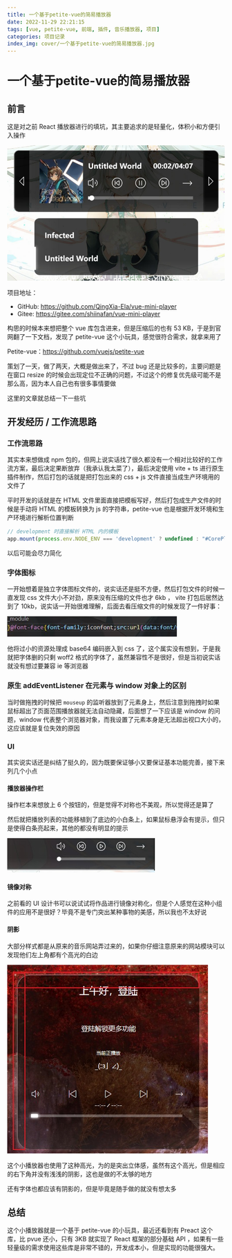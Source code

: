 ```yaml
---
title: 一个基于petite-vue的简易播放器
date: 2022-11-29 22:21:15
tags: [vue, petite-vue, 前端, 插件, 音乐播放器, 项目]
categories: 项目记录
index_img: cover/一个基于petite-vue的简易播放器.jpg
---
```


# 一个基于petite-vue的简易播放器

## 前言

这是对之前 React 播放器进行的填坑，其主要追求的是轻量化，体积小和方便引入操作

![](banner.jpg)

项目地址：
- GitHub: https://github.com/QingXia-Ela/vue-mini-player
- Gitee: https://gitee.com/shiinafan/vue-mini-player

构思的时候本来想把整个 vue 库包含进来，但是压缩后的也有 53 KB，于是到官网翻了一下文档，发现了 petite-vue 这个小玩具，感觉很符合需求，就拿来用了

Petite-vue：https://github.com/vuejs/petite-vue

策划了一天，做了两天，大概是做出来了，不过 bug 还是比较多的，主要问题是在窗口 resize 的时候会出现定位不正确的问题，不过这个的修复优先级可能不是那么高，因为本人自己也有很多事情要做

这里的文章就总结一下一些坑

## 开发经历 / 工作流思路

### 工作流思路

其实本来想做成 npm 包的，但网上说实话找了很久都没有一个相对比较好的工作流方案，最后决定果断放弃（我承认我太菜了），最后决定使用 vite + ts 进行原生插件制作，然后打包的话就是把打包出来的 css + js 文件直接当成生产环境用的文件了

平时开发的话就是在 HTML 文件里面直接把模板写好，然后打包成生产文件的时候是手动将 HTML 的模板转换为 js 的字符串，petite-vue 也是根据开发环境和生产环境进行解析位置判断

```ts
// development 时直接解析 HTML 内的模板
app.mount(process.env.NODE_ENV === 'development' ? undefined : "#CorePlayer")
```

以后可能会尽力简化

### 字体图标

一开始想着是独立字体图标文件的，说实话还是挺不方便，然后打包文件的时候一直发现 css 文件大小不对劲，原来没有压缩的文件也才 6kb ， vite 打包后居然达到了 10kb，说实话一开始很难理解，后面去看压缩文件的时候发现了一件好事：

![](woff.jpg)

他将过小的资源处理成 base64 编码嵌入到 css 了，这个属实没有想到，于是我就把字体删的只剩 woff2 格式的字体了，虽然兼容性不是很好，但是当初说实话就没有想过要兼容 ie 等浏览器

### 原生 addEventListener 在元素与 window 对象上的区别

当时做拖拽的时候把 `mouseup` 的监听器放到了元素身上，然后注意到拖拽时如果鼠标超出了页面范围播放器就无法自动隐藏，后面想了一下应该是 window 的问题，window 代表整个浏览器对象，而我设置了元素本身是无法超出视口大小的，这应该就是复位失效的原因

### UI

其实说实话还是纠结了挺久的，因为既要保证够小又要保证基本功能完善，接下来列几个小点

#### 播放器操作栏

操作栏本来想放上 6 个按钮的，但是觉得不对称也不美观，所以觉得还是算了

然后就把播放列表的功能移植到了底边的小白条上，如果鼠标悬浮会有提示，但只是使得白条亮起来，其他的都没有明显的提示

![](list.jpg)

#### 镜像对称

之前看的 UI 设计书可以说试试将作品进行镜像对称化，但是个人感觉在这种小组件的应用不是很好？毕竟不是专门突出某种事物的美感，所以我也不太好说

#### 阴影

大部分样式都是从原来的音乐网站弄过来的，如果你仔细注意原来的网站模块可以发现他们左上角都有个高光的白边

![](highlight.jpg)

这个小播放器也使用了这种高光，为的是突出立体感，虽然有这个高光，但是相应的右下角并没有浅浅的阴影，这也是做的不太够的地方

还有字体也都应该有阴影的，但是毕竟是随手做的就没有想太多

## 总结

这个小播放器就是一个基于 petite-vue 的小玩具，最近还看到有 Preact 这个库，比 pvue 还小，只有 3KB 就实现了 React 框架的部分基础 API ，如果有一些轻量级的需求使用这些库是非常不错的，开发成本小，但是实现的功能很强大。